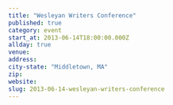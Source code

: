 ```yaml
---
title: "Wesleyan Writers Conference"
published: true
category: event
start_at: 2013-06-14T18:00:00.000Z
allday: true
venue:
address:
city-state: "Middletown, MA"
zip:
website:
slug: 2013-06-14-wesleyan-writers-conference
---
```


